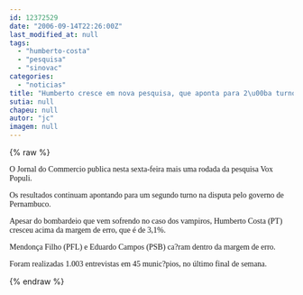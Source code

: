 ```yaml
---
id: 12372529
date: "2006-09-14T22:26:00Z"
last_modified_at: null
tags:
  - "humberto-costa"
  - "pesquisa"
  - "sinovac"
categories:
  - "noticias"
title: "Humberto cresce em nova pesquisa, que aponta para 2\u00ba turno"
sutia: null
chapeu: null
autor: "jc"
imagem: null
---
```

{% raw %}
<p><span style="font-family: Verdana;">O Jornal do Commercio publica nesta sexta-feira mais uma rodada da pesquisa Vox Populi.</span></p>
<p><span style="font-family: Verdana;">Os resultados continuam apontando para um segundo turno na disputa pelo governo de Pernambuco.</span></p>
<p><span style="font-family: Verdana;">Apesar do bombardeio que vem sofrendo no caso dos vampiros, Humberto Costa (PT) cresceu acima da margem de erro, que &eacute; de 3,1%.</span></p>
<p><span style="font-family: Verdana;">Mendon&ccedil;a Filho (PFL) e Eduardo Campos (PSB) ca?ram dentro da margem de erro.</span></p>
<p><span style="font-family: Verdana;">Foram realizadas 1.003 entrevistas em 45 munic?pios, no &uacute;ltimo final de semana.</span></p>
{% endraw %}